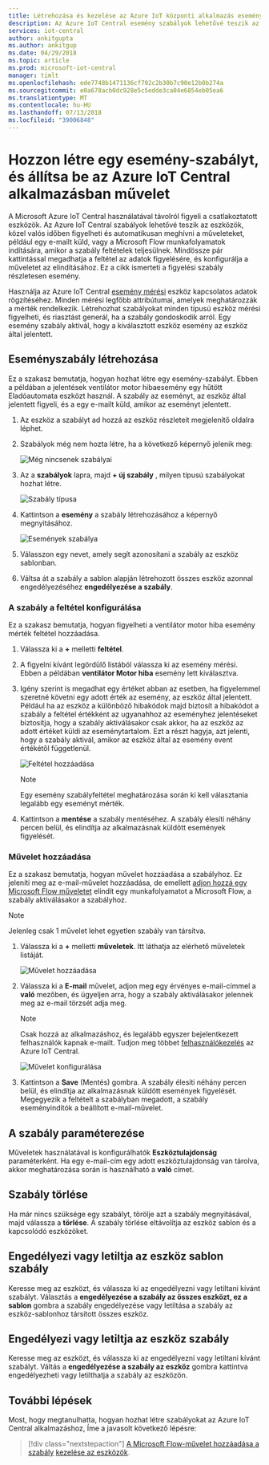 ```yaml
---
title: Létrehozása és kezelése az Azure IoT központi alkalmazás eseményszabályok |} A Microsoft Docs
description: Az Azure IoT Central esemény szabályok lehetővé teszik az eszközök, közel valós időben figyelheti és automatikusan követve indíthatók el műveletek, például egy e-mailt küldhet a szabály aktiválásakor.
services: iot-central
author: ankitgupta
ms.author: ankitgup
ms.date: 04/29/2018
ms.topic: article
ms.prod: microsoft-iot-central
manager: timlt
ms.openlocfilehash: ede7748b1471136cf792c2b30b7c90e12b0b274a
ms.sourcegitcommit: e0a678acb0dc928e5c5edde3ca04e6854eb05ea6
ms.translationtype: MT
ms.contentlocale: hu-HU
ms.lasthandoff: 07/13/2018
ms.locfileid: "39006848"
---
```

# <a name="create-an-event-rule-and-set-up-an-action-in-your-azure-iot-central-application"></a>Hozzon létre egy esemény-szabályt, és állítsa be az Azure IoT Central alkalmazásban művelet

A Microsoft Azure IoT Central használatával távolról figyeli a csatlakoztatott eszközök. Az Azure IoT Central szabályok lehetővé teszik az eszközök, közel valós időben figyelheti és automatikusan meghívni a műveleteket, például egy e-mailt küld, vagy a Microsoft Flow munkafolyamatok indítására, amikor a szabály feltételek teljesülnek. Mindössze pár kattintással megadhatja a feltétel az adatok figyelésére, és konfigurálja a műveletet az elindításához. Ez a cikk ismerteti a figyelési szabály részletesen esemény.

Használja az Azure IoT Central [esemény mérési](howto-set-up-template.md) eszköz kapcsolatos adatok rögzítéséhez. Minden mérési legfőbb attribútumai, amelyek meghatározzák a mérték rendelkezik. Létrehozhat szabályokat minden típusú eszköz mérési figyelheti, és riasztást generál, ha a szabály gondoskodik arról. Egy esemény szabály aktivál, hogy a kiválasztott eszköz esemény az eszköz által jelentett.

## <a name="create-an-event-rule"></a>Eseményszabály létrehozása

Ez a szakasz bemutatja, hogyan hozhat létre egy esemény-szabályt. Ebben a példában a jelentések ventilátor motor hibaesemény egy hűtött Eladóautomata eszközt használ. A szabály az eseményt, az eszköz által jelentett figyeli, és a egy e-mailt küld, amikor az eseményt jelentett.

1. Az eszköz a szabályt ad hozzá az eszköz részleteit megjelenítő oldalra léphet.

1. Szabályok még nem hozta létre, ha a következő képernyő jelenik meg:

    ![Még nincsenek szabályai](media/howto-create-event-rules/image1.png)

1. Az a **szabályok** lapra, majd **+ új szabály** , milyen típusú szabályokat hozhat létre.

    ![Szabály típusa](media/howto-create-event-rules/image2.png)

1. Kattintson a **esemény** a szabály létrehozásához a képernyő megnyitásához.

    ![Események szabálya](media/howto-create-event-rules/image3.png)

1. Válasszon egy nevet, amely segít azonosítani a szabály az eszköz sablonban.

1. Váltsa át a szabály a sablon alapján létrehozott összes eszköz azonnal engedélyezéséhez **engedélyezése a szabály**.

### <a name="configure-the-rule-condition"></a>A szabály a feltétel konfigurálása

Ez a szakasz bemutatja, hogyan figyelheti a ventilátor motor hiba esemény mérték feltétel hozzáadása.

1. Válassza ki a **+** melletti **feltétel**.

1. A figyelni kívánt legördülő listából válassza ki az esemény mérési. Ebben a példában **ventilátor Motor hiba** esemény lett kiválasztva.

1. Igény szerint is megadhat egy értéket abban az esetben, ha figyelemmel szeretné követni egy adott érték az esemény, az eszköz által jelentett. Például ha az eszköz a különböző hibakódok majd biztosít a hibakódot a szabály a feltétel értékként az ugyanahhoz az eseményhez jelentéseket biztosítja, hogy a szabály aktiválásakor csak akkor, ha az eszköz az adott értéket küldi az eseménytartalom. Ezt a részt hagyja, azt jelenti, hogy a szabály aktivál, amikor az eszköz által az esemény event értékétől függetlenül.

    ![Feltétel hozzáadása](media/howto-create-event-rules/image4.png)

    > [!NOTE]
    > Egy esemény szabályfeltétel meghatározása során ki kell választania legalább egy eseményt mérték.

1. Kattintson a **mentése** a szabály mentéséhez. A szabály élesíti néhány percen belül, és elindítja az alkalmazásnak küldött események figyelését.

### <a name="add-an-action"></a>Művelet hozzáadása

Ez a szakasz bemutatja, hogyan művelet hozzáadása a szabályhoz. Ez jeleníti meg az e-mail-művelet hozzáadása, de emellett [adjon hozzá egy Microsoft Flow műveletet](howto-add-microsoft-flow.md) elindít egy munkafolyamatot a Microsoft Flow, a szabály aktiválásakor a szabályhoz.

> [!NOTE]
> Jelenleg csak 1 művelet lehet egyetlen szabály van társítva.

1. Válassza ki a **+** melletti **műveletek**. Itt láthatja az elérhető műveletek listáját.

    ![Művelet hozzáadása](media/howto-create-event-rules/image5.png)

1. Válassza ki a **E-mail** művelet, adjon meg egy érvényes e-mail-címmel a **való** mezőben, és ügyeljen arra, hogy a szabály aktiválásakor jelennek meg az e-mail törzsét adja meg.

    > [!NOTE]
    > Csak hozzá az alkalmazáshoz, és legalább egyszer bejelentkezett felhasználók kapnak e-mailt. Tudjon meg többet [felhasználókezelés](howto-administer.md) az Azure IoT Central.

   ![Művelet konfigurálása](media/howto-create-event-rules/image6.png)

1. Kattintson a **Save** (Mentés) gombra. A szabály élesíti néhány percen belül, és elindítja az alkalmazásnak küldött események figyelését. Megegyezik a feltételt a szabályban megadott, a szabály eseményindítók a beállított e-mail-művelet.

## <a name="parameterize-the-rule"></a>A szabály paraméterezése

Műveletek használatával is konfigurálhatók **Eszköztulajdonság** paraméterként. Ha egy e-mail-cím egy adott eszköztulajdonság van tárolva, akkor meghatározása során is használható a **való** címet.

## <a name="delete-a-rule"></a>Szabály törlése

Ha már nincs szüksége egy szabályt, törölje azt a szabály megnyitásával, majd válassza a **törlése**. A szabály törlése eltávolítja az eszköz sablon és a kapcsolódó eszközöket.

## <a name="enable-or-disable-a-rule-for-a-device-template"></a>Engedélyezi vagy letiltja az eszköz sablon szabály

Keresse meg az eszközt, és válassza ki az engedélyezni vagy letiltani kívánt szabályt. Választás a **engedélyezése a szabály az összes eszközt, ez a sablon** gombra a szabály engedélyezése vagy letiltása a szabály az eszköz-sablonhoz társított összes eszköz.

## <a name="enable-or-disable-a-rule-for-a-device"></a>Engedélyezi vagy letiltja az eszköz szabály

Keresse meg az eszközt, és válassza ki az engedélyezni vagy letiltani kívánt szabályt. Váltás a **engedélyezése a szabály az eszköz** gombra kattintva engedélyezheti vagy letilthatja a szabály az eszközön.

## <a name="next-steps"></a>További lépések

Most, hogy megtanulhatta, hogyan hozhat létre szabályokat az Azure IoT Central alkalmazáshoz, Íme a javasolt következő lépésre:

> [!div class="nextstepaction"]
> [A Microsoft Flow-művelet hozzáadása a szabály](howto-add-microsoft-flow.md)
> [kezelése az eszközök](howto-manage-devices.md).
